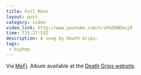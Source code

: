 ```yaml
---
title: Full Moon
layout: post
category: video
video_link: http://www.youtube.com/v/sFmZ6WDkuj0
time: T15:27:53Z
description: A song by Death Grips.
tags: 
 - hiphop
---
```

Via [MeFi][1]. Album available at the [Death Grips website][2].

[1]: http://www.metafilter.com/103292/Death-Grips-Zombie-holocaust-in-seconds
[2]: http://thirdworlds.net/
